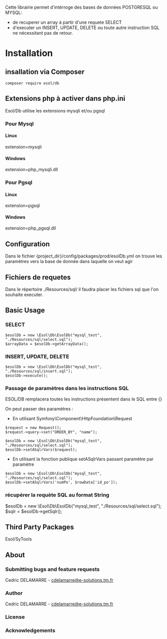 Cette librairie permet d'intérroge des bases de données POSTGRESQL ou MYSQL: 
- de recuperer un array à partir d'une requete SELECT
- d'executer un INSERT, UPDATE, DELETE ou toute autre instruction SQL ne nécessitant pas de retour.

# Installation

## insallation via Composer
```
composer require esol/db
```

## Extensions php à activer dans php.ini

Esol/Db utilise les extensions mysqli et/ou pgsql

### Pour Mysql
#### Linux
extension=mysqli
#### Windows
extension=php_mysqli.dll
### Pour Pgsql
#### Linux
extension=pgsql
#### Windows
extension=php_pgsql.dll

## Configuration

Dans le fichier {project_dir}/config/packages/prod/esolDb.yml on trouve les paramètres vers la base de donnée dans laquelle on veut agir

## Fichiers de requetes
Dans le répertoire ./Resources/sql/ il faudra placer les fichiers sql que l'on souhaite executer.

## Basic Usage

### SELECT

````
$esolDb = new \Esol\Db\EsolDb("mysql_test", "./Resources/sql/select.sql");
$arrayData = $esolDb->getArrayData();
````
### INSERT, UPDATE, DELETE
````
$esolDb = new \Esol\Db\EsolDb("mysql_test", "./Resources/sql/insert.sql");
$esolDb->execute();
````

### Passage de paramètres dans les instructions SQL
ESOL/DB remplacera toutes les instructions présentent dans le SQL entre {}

On peut passer des paramètres  : 

- En utilisant Symfony\Component\HttpFoundation\Request
````    
$request = new Request();
$request->query->set("ORDER_BY", "name");

$esolDb = new \Esol\Db\EsolDb("mysql_test", "./Resources/sql/select.sql");
$esolDb->setASqlrVars($request);
````

- En utilisant la fonction publique setASqlrVars passant paramètre par paramètre 
````
$esolDb = new \Esol\Db\EsolDb("mysql_test", "./Resources/sql/select.sql");
$esolDb->setASqlrVars('numPo', $rowData['id_po']);
````

### récupérer la requète SQL au format String
$esolDb = new \Esol\Db\EsolDb("mysql_test", "./Resources/sql/select.sql");
$sqlr = $esolDb->getSqlr();


## Third Party Packages

Esol/SyTools

## About

### Submitting bugs and feature requests

Cedric DELAMARRE - <cdelamarre@e-solutions.tm.fr>

### Author

Cedric DELAMARRE - <cdelamarre@e-solutions.tm.fr>

### License

### Acknowledgements
